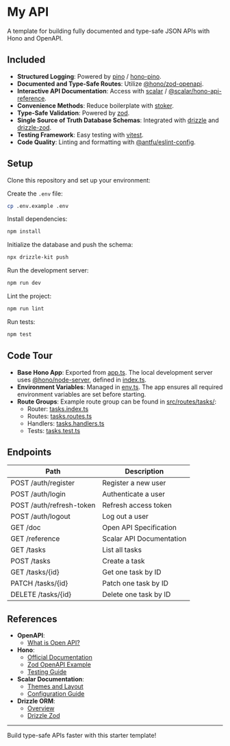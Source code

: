 # My API

A template for building fully documented and type-safe JSON APIs with Hono and OpenAPI.

## Included

- **Structured Logging**: Powered by [pino](https://getpino.io/) / [hono-pino](https://www.npmjs.com/package/hono-pino).
- **Documented and Type-Safe Routes**: Utilize [@hono/zod-openapi](https://github.com/honojs/middleware/tree/main/packages/zod-openapi).
- **Interactive API Documentation**: Access with [scalar](https://scalar.com/#api-docs) / [@scalar/hono-api-reference](https://github.com/scalar/scalar/tree/main/packages/hono-api-reference).
- **Convenience Methods**: Reduce boilerplate with [stoker](https://www.npmjs.com/package/stoker).
- **Type-Safe Validation**: Powered by [zod](https://zod.dev/).
- **Single Source of Truth Database Schemas**: Integrated with [drizzle](https://orm.drizzle.team/docs/overview) and [drizzle-zod](https://orm.drizzle.team/docs/zod).
- **Testing Framework**: Easy testing with [vitest](https://vitest.dev/).
- **Code Quality**: Linting and formatting with [@antfu/eslint-config](https://github.com/antfu/eslint-config).

## Setup

Clone this repository and set up your environment:

Create the `.env` file:

```sh
cp .env.example .env
```

Install dependencies:

```sh
npm install
```

Initialize the database and push the schema:

```sh
npx drizzle-kit push
```

Run the development server:

```sh
npm run dev
```

Lint the project:

```sh
npm run lint
```

Run tests:

```sh
npm test
```

## Code Tour

- **Base Hono App**: Exported from [app.ts](./src/app.ts). The local development server uses [@hono/node-server](https://hono.dev/docs/getting-started/nodejs), defined in [index.ts](./src/index.ts).
- **Environment Variables**: Managed in [env.ts](./src/env.ts). The app ensures all required environment variables are set before starting.
- **Route Groups**: Example route group can be found in [src/routes/tasks/](./src/routes/tasks/):
  - Router: [tasks.index.ts](./src/routes/tasks/tasks.index.ts)
  - Routes: [tasks.routes.ts](./src/routes/tasks/tasks.routes.ts)
  - Handlers: [tasks.handlers.ts](./src/routes/tasks/tasks.handlers.ts)
  - Tests: [tasks.test.ts](./src/routes/tasks/tasks.test.ts)

## Endpoints

| Path                     | Description              |
| ------------------------ | ------------------------ |
| POST /auth/register      | Register a new user      |
| POST /auth/login         | Authenticate a user      |
| POST /auth/refresh-token | Refresh access token     |
| POST /auth/logout        | Log out a user           |
| GET /doc                 | Open API Specification   |
| GET /reference           | Scalar API Documentation |
| GET /tasks               | List all tasks           |
| POST /tasks              | Create a task            |
| GET /tasks/{id}          | Get one task by ID       |
| PATCH /tasks/{id}        | Patch one task by ID     |
| DELETE /tasks/{id}       | Delete one task by ID    |

## References

- **OpenAPI**:
  - [What is Open API?](https://swagger.io/docs/specification/v3_0/about/)
- **Hono**:
  - [Official Documentation](https://hono.dev/)
  - [Zod OpenAPI Example](https://hono.dev/examples/zod-openapi)
  - [Testing Guide](https://hono.dev/docs/guides/testing)
- **Scalar Documentation**:
  - [Themes and Layout](https://github.com/scalar/scalar/blob/main/documentation/themes.md)
  - [Configuration Guide](https://github.com/scalar/scalar/blob/main/documentation/configuration.md)
- **Drizzle ORM**:
  - [Overview](https://orm.drizzle.team/docs/overview)
  - [Drizzle Zod](https://orm.drizzle.team/docs/zod)

---

Build type-safe APIs faster with this starter template!
